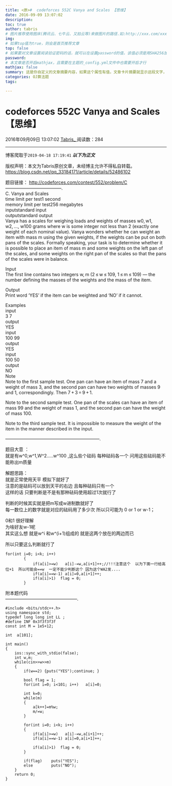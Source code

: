 ```yaml
---
title: <原>#  codeforces 552C Vanya and Scales 【思维】
date: 2016-09-09 13:07:02
description:
toc: true
author: tabris
# 图片推荐使用图床(腾讯云、七牛云、又拍云等)来做图片的路径.如:http://xxx.com/xxx.jpg
img: 
# 如果top值为true，则会是首页推荐文章
top: false
# 如果要对文章设置阅读验证密码的话，就可以在设置password的值，该值必须是用SHA256加密后的密码，防止被他人识破
password: 
# 本文章是否开启mathjax，且需要在主题的_config.yml文件中也需要开启才行
mathjax: false
summary: 这是你自定义的文章摘要内容，如果这个属性有值，文章卡片摘要就显示这段文字，否则程序会自动截取文章的部分内容作为摘要
categories: OJ算法题
tags:

---
```





#  codeforces 552C Vanya and Scales 【思维】

2016年09月09日 13:07:02  [ Tabris_ ](https://me.csdn.net/qq_33184171) 阅读数：284


--- 
 博客爬取于`2019-04-18 17:19:41`
***以下为正文***

版权声明：本文为Tabris原创文章，未经博主允许不得私自转载。
https://blog.csdn.net/qq_33184171/article/details/52486102

题目链接： [ http://codeforces.com/contest/552/problem/C
](http://codeforces.com/contest/552/problem/C)  
————————————–.  
C. Vanya and Scales  
time limit per test1 second  
memory limit per test256 megabytes  
inputstandard input  
outputstandard output  
Vanya has a scales for weighing loads and weights of masses w0, w1, w2, …,
w100 grams where w is some integer not less than 2 (exactly one weight of each
nominal value). Vanya wonders whether he can weight an item with mass m using
the given weights, if the weights can be put on both pans of the scales.
Formally speaking, your task is to determine whether it is possible to place
an item of mass m and some weights on the left pan of the scales, and some
weights on the right pan of the scales so that the pans of the scales were in
balance.

Input  
The first line contains two integers w, m (2 ≤ w ≤ 109, 1 ≤ m ≤ 109) — the
number defining the masses of the weights and the mass of the item.

Output  
Print word ‘YES’ if the item can be weighted and ‘NO’ if it cannot.

Examples  
input  
3 7  
output  
YES  
input  
100 99  
output  
YES  
input  
100 50  
output  
NO  
Note  
Note to the first sample test. One pan can have an item of mass 7 and a weight
of mass 3, and the second pan can have two weights of masses 9 and 1,
correspondingly. Then 7 + 3 = 9 + 1.

Note to the second sample test. One pan of the scales can have an item of mass
99 and the weight of mass 1, and the second pan can have the weight of mass
100.

Note to the third sample test. It is impossible to measure the weight of the
item in the manner described in the input.

—————————————————————.

题目大意 ：  
就是有w^0,w^1,W^2…..w^100 ,这么些个砝码 每种砝码各一个 问用这些砝码能不能称出m质量

解题思路：  
就是正常使用天平 模拟下就好了  
注意的是砝码可以放到天平的右边 且每种砝码只有一个  
这样的话 只要判断是不是有那种砝码使用超过1次就行了

判断的时候其实就是把m写成w进制数就好了  
每一数位上的数字就是对应的砝码用了多少次 所以只可能为 0 or 1 or w-1；

0和1 很好理解  
为啥好友w-1呢  
其实这么想 就是w^i 和w^(i+1)组成的 就是这两个放在的两边而已

所以只要这么判断就行了

    
    
    for(int i=0; i<k; i++)
            {
                if(a[i]>=w)   a[i]-=w,a[i+1]++;//!!!注意这个  以为下面一行给高位+1  所以可能会==w  一定不能少判断这个 因为这个WA2发....
                if(a[i]==w-1) a[i]=0,a[i+1]++;
                if(a[i]>1)  flag = 0;
            }

附本题代码  
————————————————.

    
    
    #include <bits/stdc++.h>
    using namespace std;
    typedef long long int LL ;
    #define INF 0x3f3f3f3f
    const int M = 1e5+12;
    
    int  a[101];
    
    int main()
    {
        ios::sync_with_stdio(false);
        int w,m;
        while(cin>>w>>m)
        {
            if(w==2) {puts("YES");continue; }
    
            bool flag = 1;
            for(int i=0; i<101; i++)   a[i]=0;
    
            int k=0;
            while(m)
            {
                a[k++]=m%w;
                m/=w;
            }
    
            for(int i=0; i<k; i++)
            {
                if(a[i]>=w)   a[i]-=w,a[i+1]++;
                if(a[i]==w-1) a[i]=0,a[i+1]++;
    
                if(a[i]>1)  flag = 0;
            }
    
            if(flag)    puts("YES");
            else        puts("NO");
        }
        return 0;
    }
    

